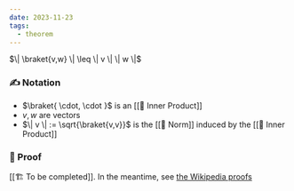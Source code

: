 ```yaml
---
date: 2023-11-23
tags:
  - theorem
---
```

$\| \braket{v,w} \| \leq \| v \| \| w \|$ 

### ✍️ Notation
- $\braket{ \cdot, \cdot }$ is an [[📘 Inner Product]]
- $v,w$ are vectors
- $\| v \| := \sqrt{\braket{v,v}}$ is the [[📘 Norm]] induced by the [[📘 Inner Product]]

### 🧠 Proof
[[🏗️ To be completed]]. In the meantime, see [the Wikipedia proofs](https://en.wikipedia.org/wiki/Cauchy%E2%80%93Schwarz_inequality#Proofs)